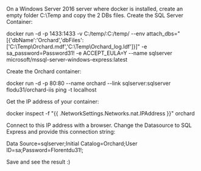 On a Windows Server 2016 server where docker is installed, create an empty folder C:\Temp and copy the 2 DBs files. Create the SQL Server Container:

docker run -d -p 1433:1433 -v C:/temp/:C:/temp/ --env attach_dbs="[{'dbName':'Orchard','dbFiles':['C:\\Temp\\Orchard.mdf','C:\\Temp\\Orchard_log.ldf']}]" -e sa_password=Password31! -e ACCEPT_EULA=Y --name sqlserver microsoft/mssql-server-windows-express:latest 

Create the Orchard container:

docker run -d -p 80:80 --name orchard --link sqlserver:sqlserver flodu31/orchard-iis ping -t localhost

Get the IP address of your container:

docker inspect -f "{{ .NetworkSettings.Networks.nat.IPAddress }}" orchard

Connect to this IP address with a browser.
Change the Datasource to SQL Express and provide this connection string:

Data Source=sqlserver;Initial Catalog=Orchard;User ID=sa;Password=Florentdu31!;

Save and see the result :)
